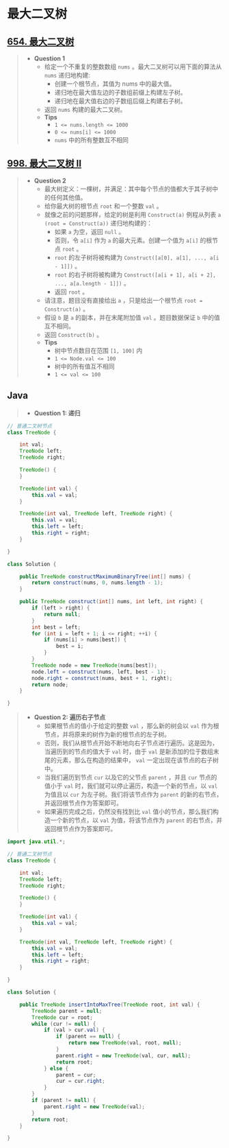 # 最大二叉树

## [654. 最大二叉树](https://leetcode.cn/problems/maximum-binary-tree/)

> - **Question 1**
>   - 给定一个不重复的整数数组 `nums` 。最大二叉树可以用下面的算法从 `nums` 递归地构建:
>     - 创建一个根节点，其值为 nums 中的最大值。
>     - 递归地在最大值左边的子数组前缀上构建左子树。
>     - 递归地在最大值右边的子数组后缀上构建右子树。
>   - 返回 `nums` 构建的最大二叉树。
>   - **Tips**
>     - `1 <= nums.length <= 1000`
>     - `0 <= nums[i] <= 1000`
>     - `nums` 中的所有整数互不相同

## [998. 最大二叉树 II](https://leetcode.cn/problems/maximum-binary-tree-ii/)

> - **Question 2**
>   - 最大树定义：一棵树，并满足：其中每个节点的值都大于其子树中的任何其他值。
>   - 给你最大树的根节点 `root` 和一个整数 `val` 。
>   - 就像之前的问题那样，给定的树是利用 `Construct(a)` 例程从列表 `a (root = Construct(a))` 递归地构建的：
>     - 如果 `a` 为空，返回 `null` 。
>     - 否则，令 `a[i]` 作为 `a` 的最大元素。创建一个值为 `a[i]` 的根节点 `root` 。
>     - `root` 的左子树将被构建为 `Construct([a[0], a[1], ..., a[i - 1]])` 。
>     - `root` 的右子树将被构建为 `Construct([a[i + 1], a[i + 2], ..., a[a.length - 1]])` 。
>     - 返回 `root` 。
>   - 请注意，题目没有直接给出 `a` ，只是给出一个根节点 `root = Construct(a)` 。
>   - 假设 `b` 是 `a` 的副本，并在末尾附加值 `val` 。题目数据保证 `b` 中的值互不相同。
>   - 返回 `Construct(b)` 。
>   - **Tips**
>     - 树中节点数目在范围 `[1, 100]` 内
>     - `1 <= Node.val <= 100`
>     - 树中的所有值互不相同
>     - `1 <= val <= 100`

## Java

> - **Question 1: 递归**

```java
// 普通二叉树节点
class TreeNode {

    int val;
    TreeNode left;
    TreeNode right;

    TreeNode() {
    }

    TreeNode(int val) {
        this.val = val;
    }

    TreeNode(int val, TreeNode left, TreeNode right) {
        this.val = val;
        this.left = left;
        this.right = right;
    }

}

class Solution {

    public TreeNode constructMaximumBinaryTree(int[] nums) {
        return construct(nums, 0, nums.length - 1);
    }

    public TreeNode construct(int[] nums, int left, int right) {
        if (left > right) {
            return null;
        }
        int best = left;
        for (int i = left + 1; i <= right; ++i) {
            if (nums[i] > nums[best]) {
                best = i;
            }
        }
        TreeNode node = new TreeNode(nums[best]);
        node.left = construct(nums, left, best - 1);
        node.right = construct(nums, best + 1, right);
        return node;
    }

}
```

> - **Question 2: 遍历右子节点**
>   - 如果根节点的值小于给定的整数 `val` ，那么新的树会以 `val` 作为根节点，并将原来的树作为新的根节点的左子树。
>   - 否则，我们从根节点开始不断地向右子节点进行遍历。这是因为，当遍历到的节点的值大于 `val` 时，由于 `val` 是新添加的位于数组末尾的元素，那么在构造的结果中， `val` 一定出现在该节点的右子树中。
>   - 当我们遍历到节点 `cur` 以及它的父节点 `parent` ，并且 `cur` 节点的值小于 `val` 时，我们就可以停止遍历，构造一个新的节点，以 `val` 为值且以 `cur` 为左子树。我们将该节点作为 `parent` 的新的右节点，并返回根节点作为答案即可。
>   - 如果遍历完成之后，仍然没有找到比 `val` 值小的节点，那么我们构造一个新的节点，以 `val` 为值，将该节点作为 `parent` 的右节点，并返回根节点作为答案即可。

```java
import java.util.*;

// 普通二叉树节点
class TreeNode {

    int val;
    TreeNode left;
    TreeNode right;

    TreeNode() {
    }

    TreeNode(int val) {
        this.val = val;
    }

    TreeNode(int val, TreeNode left, TreeNode right) {
        this.val = val;
        this.left = left;
        this.right = right;
    }

}

class Solution {

    public TreeNode insertIntoMaxTree(TreeNode root, int val) {
        TreeNode parent = null;
        TreeNode cur = root;
        while (cur != null) {
            if (val > cur.val) {
                if (parent == null) {
                    return new TreeNode(val, root, null);
                }
                parent.right = new TreeNode(val, cur, null);
                return root;
            } else {
                parent = cur;
                cur = cur.right;
            }
        }
        if (parent != null) {
            parent.right = new TreeNode(val);
        }
        return root;
    }

}
```
